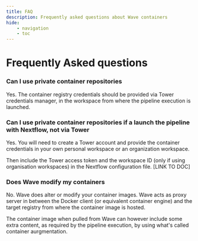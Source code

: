 ```yaml
---
title: FAQ
description: Frequently asked questions about Wave containers
hide:
    - navigation
    - toc
---
```


# Frequently Asked questions

### Can I use private container repositories

Yes. The container registry credentials should be provided via Tower credentials
manager, in the workspace from where the pipeline execution is launched.

### Can I use private container repositories if a launch the pipeline with Nextflow, not via Tower

Yes. You will need to create a Tower account and provide the container credentials in your own
personal workspace or an organization workspace.

Then include the Tower access token and the workspace ID (only if using organisation workspaces) in the Nextflow
configuration file. [LINK TO DOC]

### Does Wave modify my containers

No. Wave does alter or modify your container images. Wave acts as proxy server
in between the Docker client (or equivalent container engine) and the target registry
from where the container image is hosted.

The container image when pulled from Wave can however include some extra content,
as required by the pipeline execution, by using what's called container aurgmentation.
